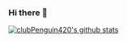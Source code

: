 ### Hi there 👋

[![clubPenguin420's github stats](https://github-readme-stats.vercel.app/api?username=clubPenguin420&show_icons=true&theme=algolia)](https://github.com/clubPenguin420/github-readme-stats)
